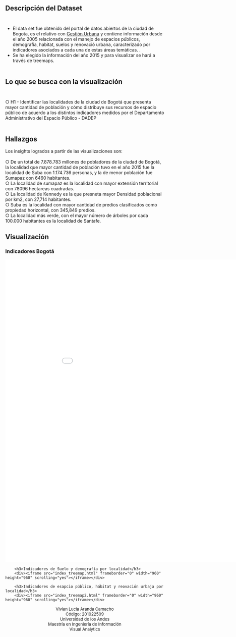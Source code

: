 ## Descripción del Dataset<br><br>
- El data set fue obtenido del portal de datos abiertos de la ciudad de Bogota, es el relativo con [Gestión Urbana](http://opendatabogota.ccb.org.co/SitePages/Odata_ccb.aspx) y contiene información desde el año 2005 relacionada con el manejo de espacios públicos, demografia, habitat, suelos y renovació urbana, caracterizado por indicadores asociados a cada una de estas áreas temáticas. .<br>
- Se ha elegido la información del año 2015 y para visualizar se hará a través de treemaps.	<br><br>

## Lo que se busca con la visualización <br><br>
○ H1 - Identificar las localidades de la ciudad de Bogotá que presenta mayor cantidad de población y cómo distribuye sus recursos de espacio público de acuerdo a los distintos indicadores medidos por el Departamento Administrativo del Espacio Público - DADEP <br/><br/>

## Hallazgos

Los insights logrados a partir de las visualizaciones son:<br/><br/>
○ De un total de 7.878.783 millones de pobladores de la ciudad de Bogotá, la localidad que mayor cantidad de población tuvo en el año 2015 fue la localidad de Suba con 1.174.736 personas, y la de menor población fue Sumapaz con 6460 habitantes. <br/> 
○ La localidad de sumapaz es la localidad con mayor extensión territorial con 78096 hectareas cuadradas.<br/>
○ La localidad de Kennedy es la que presneta mayor Densidad poblacional por km2, con 27,714 habitantes. <br/>
○ Suba es la localidad con mayor cantidad de predios clasificados como propiedad horizontal, con 345,849 predios. <br/>
○ La localidad más verde, con el mayor número de árboles por cada 100.000 habitantes es la localidad de Santafe. <br/>

## Visualización

<html>
	<head>
	  	<meta charset="utf-8">
		<title>Distribución de recursos y población para la ciudad de Bogotá en el año 2015 y sus localidades</title>
	</head>
	<body>
		<h3>Indicadores Bogotá</h3>
		<div><iframe src="index_treemapbog.html" frameborder="0" width="960" height="960" scrolling="yes"></iframe></div>
		
		<h3>Indicadores de Suelo y demografía por localidad</h3>
		<div><iframe src="index_treemap.html" frameborder="0" width="960" height="960" scrolling="yes"></iframe></div>
		
		<h3>Indicadores de esapcio público, hábitat y reovación urbaja por localidad</h3>
		<div><iframe src="index_treemap2.html" frameborder="0" width="960" height="960" scrolling="yes"></iframe></div>



<p align="center" style="font-size: 13px; text-align: center;">
	      Vivian Lucia Aranda Camacho<br>
	      Código: 201022509<br>
	      Universidad de los Andes<br>
	      Maestría en Ingeniería de Información<br>
	      Visual Analytics
	    </p>
	   </body>
</html>
